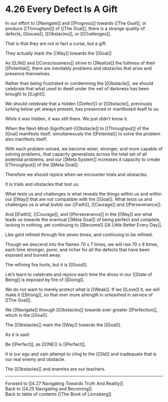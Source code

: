 # 4.26 Every Defect Is A Gift

In our effort to [[Navigate]] and [[Progress]] towards [[The Goal]], or produce [[Throughput]] of [[The Goal]], there is a strange quality of defects, [[Issues]], [[Obstacles]], or [[Challenges]].   

That is that they are not in fact a curse, but a gift. 

They actually mark the [[Way]] towards the [[Goal]]. 

As [[Life]] and [[Consciousness]] strive to [[Realize]] the fullness of their [[Potential]], there are inevitably problems and obstacles that arise and presence themselves.   

Rather than being frustrated or condemning the [[Obstacle]], we should celebrate that what used to dwell under the veil of darkness has been brought to [[Light]]. 

We should celebrate that a hidden [[Defect]] or [[Obstacle]], previously lurking below yet always present, has presenced or manifested itself to us. 

While it was hidden, it was still there. We just didn’t know it. 

When the Next-Most-Significant-[[Obstacle]] to [[Throughput]] of the [Goal] manifests itself, simultaneously the [[Potential]] to solve the problem also manifests itself. 

With each problem solved, we become wiser, stronger, and more capable of solving problems, that capacity generalizes across the total set of all potential problems, and our [[Meta System]] increases it capacity to create [[Throughput]] of the [[Meta Goal]].   

Therefore we should rejoice when we encounter trials and obstacles. 

It is trials and obstacles that test us. 

What tests us and challenges is what reveals the things within us and within our [[Way]] that are not compatible with the [[Goal]]. What tests us and challenges us is what builds our [[Faith]], [[Courage]] and [[Perseverance]]. 

And [[Faith]], [[Courage]], and [[Perseverance]] in the [[Way]] are what leads us towards the eventual [[Meta Goal]] of being perfect and complete, lacking in nothing, yet continuing to [[Become]] [[A Little Better Every Day]]. 

Like gold refined through fire seven times, and continuing to be refined. 

Though we descend into the flames 70 x 7 times, we will rise 70 x 8 times, each time stronger, purer, and richer for all the defects that have been exposed and burned away. 

The refining fire hurts, but it is [[Good]]. 

Let’s learn to celebrate and rejoice each time the dross in our [[State of Being]] is exposed by fire of [[Doing]]. 

We do not want to merely protect what is [[Weak]]. If we [[Love]] it, we will make it [[Strong]], so that ever more strength in unleashed in service of [[The Goal]]. 

We [[Navigate]] through [[Obstacles]] towards ever greater [[Perfection]], which is the [[Goal]]. 

The [[Obstacles]] mark the [[Way]] towards the [[Goal]]. 

As it is said: 

Be [[Perfect]], as [[ONE]] is [[Perfect]].  

It is our ego and vain attempt to cling to the [[Old]] and inadequate that is our real enemy and obstacle. 

The [[Obstacles]] and enemies are our teachers. 

___

Forward to [[4.27 Navigating Towards Truth And Reality]]    
Back to [[4.25 Navigating and Becoming]]  
Back to table of contents [[The Book of Lionsberg]]  